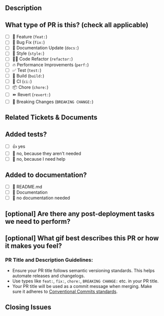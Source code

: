 ## Description

<!-- 
Please do not leave this blank.
Describe the changes in this PR. What does it [add/remove/fix/replace]? 

For crafting a good description, consider using ChatGPT to help articulate your changes.
-->

## What type of PR is this? (check all applicable)

- [ ] 🍕 Feature (`feat:`)
- [ ] 🐛 Bug Fix (`fix:`)
- [ ] 📝 Documentation Update (`docs:`)
- [ ] 🎨 Style (`style:`)
- [ ] 🧑‍💻 Code Refactor (`refactor:`)
- [ ] 🔥 Performance Improvements (`perf:`)
- [ ] ✅ Test (`test:`)
- [ ] 🤖 Build (`build:`)
- [ ] 🔁 CI (`ci:`)
- [ ] 📦 Chore (`chore:`)
- [ ] ⏩ Revert (`revert:`)
- [ ] 🚀 Breaking Changes (`BREAKING CHANGE:`)

## Related Tickets & Documents

<!-- 
Please use this format to link related issues: Fixes #<issue_number>
More info: https://docs.github.com/en/free-pro-team@latest/github/managing-your-work-on-github/linking-a-pull-request-to-an-issue#linking-a-pull-request-to-an-issue-using-a-keyword 
-->

## Added tests?

- [ ] 👍 yes
- [ ] 🙅 no, because they aren't needed
- [ ] 🙋 no, because I need help

## Added to documentation?

- [ ] 📜 README.md
- [ ] 📓 Documentation
- [ ] 🙅 no documentation needed

## [optional] Are there any post-deployment tasks we need to perform?

<!-- Describe any additional tasks, if any, and provide steps. -->

## [optional] What gif best describes this PR or how it makes you feel?

<!-- Share a fun gif related to your PR! -->

### PR Title and Description Guidelines:

- Ensure your PR title follows semantic versioning standards. This helps automate releases and changelogs.
- Use types like `feat:`, `fix:`, `chore:`, `BREAKING CHANGE:` etc. in your PR title.
- Your PR title will be used as a commit message when merging. Make sure it adheres to [Conventional Commits standards](https://www.conventionalcommits.org/).

## Closing Issues

<!-- 
Use keywords to close related issues. This ensures that the associated issues will automatically close when the PR is merged.

- `Fixes #123` will close issue 123 when the PR is merged.
- `Closes #123` will also close issue 123 when the PR is merged.
- `Resolves #123` will also close issue 123 when the PR is merged.

You can also use multiple keywords in one comment:
- `Fixes #123, Resolves #456`

More info: https://docs.github.com/en/issues/tracking-your-work-with-issues/linking-a-pull-request-to-an-issue
-->
